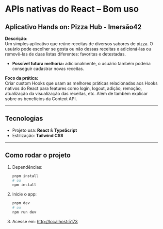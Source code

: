 # APIs nativas do React – Bom uso

## Aplicativo Hands on: Pizza Hub - Imersão42

**Descrição:**  
Um simples aplicativo que reúne receitas de diversos sabores de pizza. O usuário pode escolher se gosta ou não dessas receitas e adicioná-las ou removê-las de duas listas diferentes: favoritas e detestadas. 

- **Possível futura melhoria:** adicionalmente, o usuário também poderia conseguir cadastrar novas receitas.

**Foco da prática:**  
Criar custom Hooks que usam as melhores práticas relacionadas aos Hooks nativos do React para features como login, logout, adição, remoção, atualização da visualização das receitas, etc. Além de também explicar sobre os benefícios da Context API.

---

## Tecnologias

- Projeto usa: **React** & **TypeScript**
- Estilização: **Tailwind CSS**

---

## Como rodar o projeto

1. Dependências:
   ```bash
   pnpm install
   # ou
   npm install
   ```

2. Inicie o app:
   ```bash
   pnpm dev
   # ou
   npm run dev
   ```

3. Acesse em: [http://localhost:5173](http://localhost:5173)
